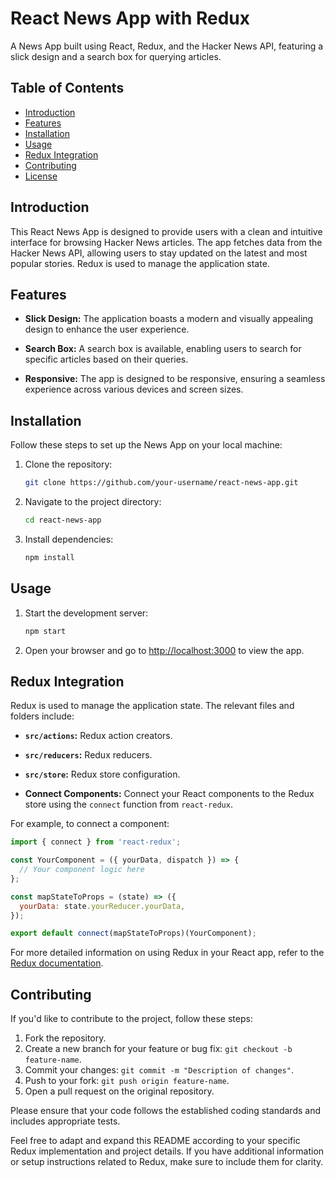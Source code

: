 

# React News App with Redux

A News App built using React, Redux, and the Hacker News API, featuring a slick design and a search box for querying articles.

## Table of Contents

- [Introduction](#introduction)
- [Features](#features)
- [Installation](#installation)
- [Usage](#usage)
- [Redux Integration](#redux-integration)
- [Contributing](#contributing)
- [License](#license)

## Introduction

This React News App is designed to provide users with a clean and intuitive interface for browsing Hacker News articles. The app fetches data from the Hacker News API, allowing users to stay updated on the latest and most popular stories. Redux is used to manage the application state.

## Features

- **Slick Design:** The application boasts a modern and visually appealing design to enhance the user experience.

- **Search Box:** A search box is available, enabling users to search for specific articles based on their queries.

- **Responsive:** The app is designed to be responsive, ensuring a seamless experience across various devices and screen sizes.

## Installation

Follow these steps to set up the News App on your local machine:

1. Clone the repository:

    ```bash
    git clone https://github.com/your-username/react-news-app.git
    ```

2. Navigate to the project directory:

    ```bash
    cd react-news-app
    ```

3. Install dependencies:

    ```bash
    npm install
    ```

## Usage

1. Start the development server:

    ```bash
    npm start
    ```

2. Open your browser and go to [http://localhost:3000](http://localhost:3000) to view the app.

## Redux Integration

Redux is used to manage the application state. The relevant files and folders include:

- **`src/actions`:** Redux action creators.

- **`src/reducers`:** Redux reducers.

- **`src/store`:** Redux store configuration.

- **Connect Components:** Connect your React components to the Redux store using the `connect` function from `react-redux`.

For example, to connect a component:

```jsx
import { connect } from 'react-redux';

const YourComponent = ({ yourData, dispatch }) => {
  // Your component logic here
};

const mapStateToProps = (state) => ({
  yourData: state.yourReducer.yourData,
});

export default connect(mapStateToProps)(YourComponent);
```

For more detailed information on using Redux in your React app, refer to the [Redux documentation](https://redux.js.org/).

## Contributing

If you'd like to contribute to the project, follow these steps:

1. Fork the repository.
2. Create a new branch for your feature or bug fix: `git checkout -b feature-name`.
3. Commit your changes: `git commit -m "Description of changes"`.
4. Push to your fork: `git push origin feature-name`.
5. Open a pull request on the original repository.

Please ensure that your code follows the established coding standards and includes appropriate tests.



Feel free to adapt and expand this README according to your specific Redux implementation and project details. If you have additional information or setup instructions related to Redux, make sure to include them for clarity.
